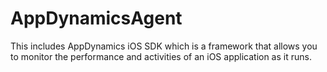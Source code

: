 # AppDynamicsAgent
This includes AppDynamics iOS SDK which is a framework that allows you to monitor the performance and activities of an iOS application as it runs.
